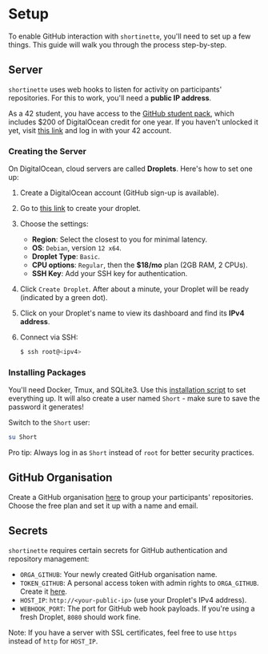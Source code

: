 # Setup
To enable GitHub interaction with `shortinette`, you'll need to set up a few things. This guide will walk you through the process step-by-step.

## Server
`shortinette` uses web hooks to listen for activity on participants' repositories. For this to work, you'll need a **public IP address**.

As a 42 student, you have access to the [GitHub student pack](https://education.github.com/pack#offers), which includes $200 of DigitalOcean credit for one year. If you haven't unlocked it yet, visit [this link](https://github-portal.42.fr) and log in with your 42 account.

### Creating the Server
On DigitalOcean, cloud servers are called **Droplets**. Here's how to set one up:

1. Create a DigitalOcean account (GitHub sign-up is available).
2. Go to [this link](https://cloud.digitalocean.com/droplets/new?i=3bf27c&region=fra1&size=s-2vcpu-4gb-120gb-intel) to create your droplet.
3. Choose the settings:
   * **Region**: Select the closest to you for minimal latency.
   * **OS**: `Debian`, version `12 x64`.
   * **Droplet Type**: `Basic`.
   * **CPU options**: `Regular`, then the **$18/mo** plan (2GB RAM, 2 CPUs).
   * **SSH Key**: Add your SSH key for authentication.

4. Click `Create Droplet`. After about a minute, your Droplet will be ready (indicated by a green dot).
5. Click on your Droplet's name to view its dashboard and find its **IPv4 address**.
6. Connect via SSH:
   ```sh
   $ ssh root@<ipv4>
   ```

### Installing Packages
You'll need Docker, Tmux, and SQLite3. Use this [installation script](scripts/server-setup.sh) to set everything up. It will also create a user named `Short` - make sure to save the password it generates!

Switch to the `Short` user:
```sh
su Short
```

Pro tip: Always log in as `Short` instead of `root` for better security practices.

## GitHub Organisation
Create a GitHub organisation [here](https://github.com/organizations/plan) to group your participants' repositories. Choose the free plan and set it up with a name and email.

## Secrets
`shortinette` requires certain secrets for GitHub authentication and repository management:

* `ORGA_GITHUB`: Your newly created GitHub organisation name.
* `TOKEN_GITHUB`: A personal access token with admin rights to `ORGA_GITHUB`. Create it [here](https://github.com/organizations/Short-Test-Orga/settings/personal-access-tokens).
* `HOST_IP`: `http://<your-public-ip>` (use your Droplet's IPv4 address).
* `WEBHOOK_PORT`: The port for GitHub web hook payloads. If you're using a fresh Droplet, `8080` should work fine.

Note: If you have a server with SSL certificates, feel free to use `https` instead of `http` for `HOST_IP`.
